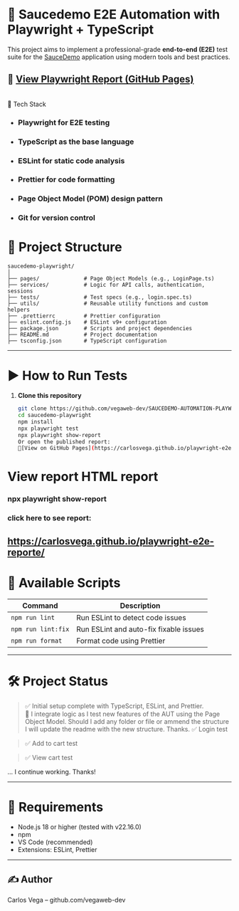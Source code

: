 # 🎯 Saucedemo E2E Automation with Playwright + TypeScript

This project aims to implement a professional-grade **end-to-end (E2E)** test suite for the [SauceDemo](https://www.saucedemo.com) application using modern tools and best practices.
## 🔗 [View Playwright Report (GitHub Pages)](https://carlosvega.github.io/playwright-e2e-reporte/)

<br>
🚀 Tech Stack

- ### Playwright for E2E testing
- ### TypeScript as the base language
- ### ESLint for static code analysis
- ### Prettier for code formatting
- ### Page Object Model (POM) design pattern
- ### Git for version control



# 📁 Project Structure

```plaintext
saucedemo-playwright/
│
├── pages/              # Page Object Models (e.g., LoginPage.ts)
├── services/           # Logic for API calls, authentication, sessions
├── tests/              # Test specs (e.g., login.spec.ts)
├── utils/              # Reusable utility functions and custom helpers
├── .prettierrc         # Prettier configuration
├── eslint.config.js    # ESLint v9+ configuration
├── package.json        # Scripts and project dependencies
├── README.md           # Project documentation
├── tsconfig.json       # TypeScript configuration
```

---
# ▶️ How to Run Tests
1. **Clone this repository**
   ```bash
   git clone https://github.com/vegaweb-dev/SAUCEDEMO-AUTOMATION-PLAYWRIGHT.git
   cd saucedemo-playwright
   npm install
   npx playwright test
   npx playwright show-report
   Or open the published report:
   🔗[View on GitHub Pages](https://carlosvega.github.io/playwright-e2e-reporte/)


# View report HTML report
### npx playwright show-report
### click here to see report:
## https://carlosvega.github.io/playwright-e2e-reporte/


# 🧪 Available Scripts

| Command              | Description                             |
|----------------------|-----------------------------------------|
| `npm run lint`       | Run ESLint to detect code issues        |
| `npm run lint:fix`   | Run ESLint and auto-fix fixable issues  |
| `npm run format`     | Format code using Prettier              |

---

# 🛠️ Project Status

> ✅ Initial setup complete with TypeScript, ESLint, and Prettier.  
> 🔧 I integrate logic as I test new features of the AUT using the Page Object Model. Should I add any folder or file or ammend the structure I will update the readme with the new structure. Thanks. 
> ✅ Login test

> ✅ Add to cart test

> ✅ View cart test

... I continue working. Thanks!




---

# 📌 Requirements

- Node.js 18 or higher (tested with v22.16.0)
- npm
- VS Code (recommended)
- Extensions: ESLint, Prettier

---

## ✍️ Author
Carlos Vega – github.com/vegaweb-dev